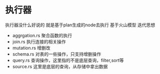 # 执行器
执行器没什么好说的
就是基于plan生成的node去执行 基于火山模型 迭代思想
- aggrgation.rs 聚合函数的执行
- join.rs 执行连接的相关操作
- mutation.rs 增删改
- schema.rs 对表的一些操作，只支持增删操作
- query.rs 查询操作，这里指的不是底层查询，filter,sort等
- source.rs 这里是底层的查询，从存储中拿出数据
